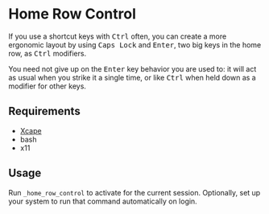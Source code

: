 # Home Row Control

If you use a shortcut keys with <kbd>Ctrl</kbd> often, you can create a more ergonomic layout by using <kbd>Caps Lock</kbd> and <kbd>Enter</kbd>, two big keys in the home row, as <kbd>Ctrl</kbd> modifiers.

You need not give up on the <kbd>Enter</kbd> key behavior you are used to: it will act as usual when you strike it a single time, or like <kbd>Ctrl</kbd> when held down as a modifier for other keys.

## Requirements

* [Xcape](https://github.com/alols/xcape)
* bash
* x11

## Usage

Run `_home_row_control` to activate for the current session. Optionally, set up your system to run that command automatically on login.
